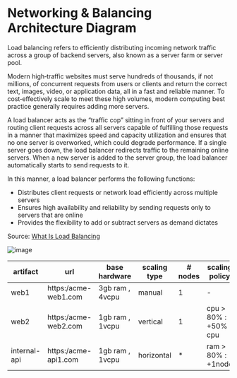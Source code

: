 <!--
{
  "order":3,
  "title": "Networking Architecture Diagram"
}
-->

# Networking & Balancing Architecture Diagram

Load balancing refers to efficiently distributing incoming network traffic across a group of backend servers, also known as a server farm or server pool.

Modern high‑traffic websites must serve hundreds of thousands, if not millions, of concurrent requests from users or clients and return the correct text, images, video, or application data, all in a fast and reliable manner. To cost‑effectively scale to meet these high volumes, modern computing best practice generally requires adding more servers.

A load balancer acts as the “traffic cop” sitting in front of your servers and routing client requests across all servers capable of fulfilling those requests in a manner that maximizes speed and capacity utilization and ensures that no one server is overworked, which could degrade performance. If a single server goes down, the load balancer redirects traffic to the remaining online servers. When a new server is added to the server group, the load balancer automatically starts to send requests to it.

In this manner, a load balancer performs the following functions:

- Distributes client requests or network load efficiently across multiple servers
- Ensures high availability and reliability by sending requests only to servers that are online
- Provides the flexibility to add or subtract servers as demand dictates

Source: [What Is Load Balancing](https://www.nginx.com/resources/glossary/load-balancing/)


<!--
@startuml
skinparam backgroundcolor transparent

rectangle client as "browser / mobil"
component third_party as "third party"
component internal_api_1 as "internal-api-1"
hexagon dns
component aws_lb as "aws load balancer"
component web1
component web2
component internal_api_2 as "internal-api-2"
component internal_api_3 as "internal-api-3"

client -- dns
internal_api_1 -- dns
third_party -- dns
dns -- aws_lb
aws_lb -- web1
aws_lb -- web2
aws_lb -- internal_api_2
aws_lb -- internal_api_3
@enduml
-->

![image](https://www.plantuml.com/plantuml/png/TL3HYeGm37pFLmJVvL1_OFz4qbhSicagQSMxlxzkpuFAuaDfPZ9X9dcaJ9htm91UNZPI2cZ8lbQDkomsSbJCIf9Aoqa6K6SpoSeEBVl282NiZCOZESKl3D5uxi36i4Lvj_FJwpANwVnJfHLZnQtCItOgn3DjVXwgyf_g2zKF7JpTDwrHS97K3DAHPZPre9J8aHOqn2JMQMjmE3DSuNXdFtxQZxTPfq_nr06Sn-dxTro4wted3UrjJggyKfvRmTzNY1h_2iS6NkFVDIPuE5dsmBy0)


|artifact|url|base hardware|scaling type|# nodes|scaling policy|scaling limit|
|--|--|--|--|--|--|--|
|web1|https:/acme-web1.com|3gb ram , 4vcpu|manual|1| -| -
|web2|https:/acme-web2.com|1gb ram , 1vcpu|vertical|1| cpu > 80% : +50% cpu| 400%
|internal-api|https:/acme-api1.com|1gb ram , 1vcpu|horizontal|*| ram > 80% : +1node| 3 nodes
